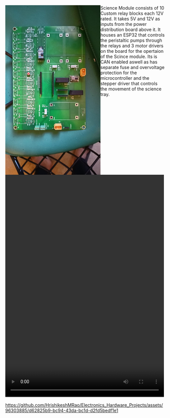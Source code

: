 <img src="https://github.com/HrishikeshMRao/Electronics_Hardware_Projects/blob/main/PCB%20Designs/Altium%20Designer%20projects/Arm%20module%20E-Box/Science%20%2B%20Arm%20design%20plan%202nd%20iteration/IMage.jpg" align="left" width="300px"/>
Science Module consists of 10 Custom relay blocks each 12V rated. It takes 5V and 12V as inputs from the power distribution board above it. It houses an ESP32 that controls the peristaltic pumps through the relays and 3 motor drivers on the board for the opertaion of the Scince module. Its is CAN enabled aswell as has separate fuse and overvoltage protection for the microcontroller and the stepper driver that controls the movement of the science tray.
<video width="500" height="700" controls>
  <source src="https://github.com/HrishikeshMRao/Electronics_Hardware_Projects/blob/main/PCB%20Designs/Altium%20Designer%20projects/Arm%20module%20E-Box/Science%20%2B%20Arm%20design%20plan%202nd%20iteration/Stacked%20Old%20iteration.mov" type="video/mp4">
</video>

https://github.com/HrishikeshMRao/Electronics_Hardware_Projects/assets/96303885/d62825b9-bc94-43da-bc1d-d2fd5bedf1e1


